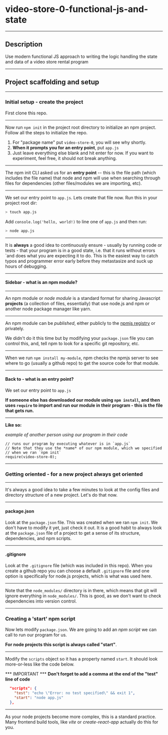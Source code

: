 # video-store-0-functional-js-and-state

---

## Description

Use modern functional JS approach to writing the logic handling the state and data of a video store rental program

---

## Project scaffolding and setup

---

### Initial setup - create the project

First clone this repo.

---

Now run `npm init` in the project root directory to initialize an npm project. Follow all the steps to initialize the repo.

1. For "package name" put `video-store-0`,  you will see why shortly.
2. **When it prompts you for an entry point**, put `app.js`
3. Just leave everything else blank and hit enter for now. If you want to experiment, feel free, it should not break anything.

---

The npm init CLI asked us for an **entry point** -- this is the file path (which includes the file name) that node and npm will use when searching through files for dependencies (other files/modules we are importing, etc).

---

We set our entry point to `app.js`. Lets create that file now. Run this in your project root dir:

```bash
> touch app.js
```

Add `console.log('hello, world!)` to line one of `app.js` and then run:

```bash
> node app.js
```

---

It is **always** a good idea to continuously ensure - usually by running code or tests - that your program is in a good state, i.e. that it runs without errors `and does what you are expecting it to do. This is the easiest way to catch typos and programmer error early before they metastasize and suck up hours of debugging. 

---

#### Sidebar - what is an npm module?

---

An npm module or *node module* is a standard format for sharing Javascript **projects** (a collection of files, essentially) that use node.js and npm or another node package manager like yarn.

---

An npm module can be *published*, either publicly to the [npmjs registry](https://www.npmjs.com/) or privately.

We didn't do it this time but by modifying your `package.json` file you can control this, and, tell npm to look for a specific git repository, etc.

---

When we run `npm install my-module`, npm checks the npmjs server to see where to go (usually a github repo) to get the source code for that module.

---

#### Back to - what is an entry point?

We set our entry point to `app.js`

**If someone else has downloaded our module using `npm install`, and then uses `require` to import and run our module in their program - this is the file that gets run.**

---

**Like so:**

*example of another person using our program in their code*

```node
// runs our program by executing whatever is in `app.js`
// Note that they use the *name* of our npm module, which we specified
// when we ran `npm init`
require(video-store-0);
```

---

### Getting oriented - for a new project always get oriented

---

It's always a good idea to take a few minutes to look at the config files and directory structure of a new project. Let's do that now.

---

#### package.json

Look at the `package.json` file. This was created when we ran `npm init`. We don't have to modify it yet, just check it out. It is a good habit to always look at the `package.json` file of a project to get a sense of its structure, dependencies, and npm scripts.

---

#### .gitignore

Look at the `.gitignore` file (which was included in this repo). When you create a github repo you can choose a default `.gitignore` file and one option is specifically for node.js projects, which is what was used here.

---

Note that the `node_modules/` directory is in there, which means that git will ignore everything in `node_modules/`. This is good, as we don't want to check dependencies into version control.

---

### Creating a 'start' npm script

Now lets modify `package.json`. We are going to add an *npm script* we can call to run our program for us.

**For node projects this script is always called "start"**.

---

Modify the `scripts` object so it has a property named `start`. It should look more-or-less like the code below.

*** IMPORTANT *** **Don't forget to add a comma at the end of the "test" line of code**

```json
  "scripts": {
    "test": "echo \"Error: no test specified\" && exit 1",
    "start": "node app.js"
  },
```

---

As your node projects become more complex, this is a standard practice. Many frontend build tools, like *vite* or *create-react-app* actually do this for you.